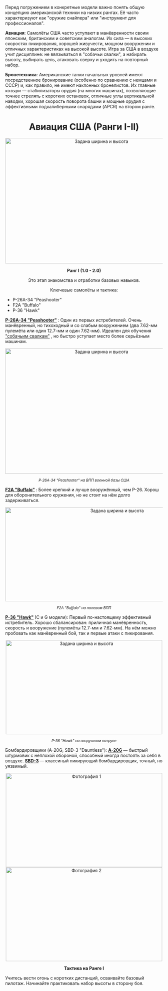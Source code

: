 <!DOCTYPE html>
<html>
<body>
<p>
Перед погружением в конкретные модели важно понять общую концепцию американской техники на низких рангах. Её часто характеризуют как "оружие снайпера" или "инструмент для профессионалов".
</p>
<p>
<b>Авиация</b>: Самолёты США часто уступают в манёвренности своим японским, британским и советским аналогам. 
Их сила — в высоких скоростях пикирования, хорошей живучести, мощном вооружении и отличных характеристиках на высокой высоте. <wbr>
Игра за США в воздухе учит дисциплине: не ввязываться в "собачьи свалки", а набирать высоту, выбирать цель, атаковать сверху и уходить на повторный набор.
</p>
<p>
<b>Бронетехника</b>: Американские танки начальных уровней имеют посредственное бронирование (особенно по сравнению с немцами и СССР) и, как правило, не имеют наклонных бронелистов. 
Их главные козыри — стабилизаторы орудия (на многих машинах), позволяющие точнее стрелять с коротких остановок, 
отличные углы вертикальной наводки, хорошая скорость поворота башни и мощные орудия с эффективными подкалиберными снарядами (APCR) на втором ранге.
</p>
<center>
<p> <h1>Авиация США (Ранги I-II)</h1></p>
</center> 
<center>
<img src="https://i.pinimg.com/originals/01/8e/4c/018e4c10a000429181880c71484a3147.jpg" alt="Задана ширина и высота" width="600" height="400">
<p>
<b>Ранг I (1.0 - 2.0)</b>
</p>
<p>Это этап знакомства и отработки базовых навыков.</p>
<p>Ключевые самолёты и тактика:</p>
</center>
<ul> <li>P-26A-34 "Peashooter"</li> <li>F2A "Buffalo"</li> <li>P-36 "Hawk"</li> </ul> 
<p><b><a href="https://en.wikipedia.org/wiki/Boeing_P-26_Peashooter">P-26A-34 "Peashooter"</a> </b>: Один из первых истребителей. Очень манёвренный, 
но тихоходный и со слабым вооружением (два 7.62-мм пулемёта или один 12.7-мм и один 7.62-мм). 
Идеален для обучения <a href="https://author.today/post/397037">"собачьим свалкам"</a> , но быстро уступает место более серьёзным машинам.
</p>
<center>
<img src="https://i.pinimg.com/originals/42/18/05/421805f6c852c5de4ce426870a5be15f.jpg" alt="Задана ширина и высота" width="600" height="400">
 <p><em><sub> P-26A-34 "Peashooter" на ВПП военной базы США </sub></em></p>
</center>
<p> <b> <a href="https://en.wikipedia.org/wiki/Brewster_F2A_Buffalo">F2A "Buffalo"</a> </b>: Более крепкий и лучше вооружённый, чем P-26. Хорош для оборонительного кружения, но не стоит на нём долго задерживаться. </p>
<center>
<img src="https://avatars.mds.yandex.net/i?id=3fce570edcafb3e25fb1a95f9fa591f6_l-5014002-images-thumbs&n=13" alt="Задана ширина и высота" width="700" height="300">
 <p><em><sub> F2A "Buffalo" на полевом ВПП </sub></em></p>
</center>
<p>
<b><a href="https://en.wikipedia.org/wiki/Curtiss_P-36_Hawk">P-36 "Hawk"</a> </b> (C и G модели): Первый по-настоящему эффективный истребитель. 
Хорошо сбалансирован: приличная манёвренность, скорость и вооружение (пулемёты 12.7-мм и 7.62-мм). 
На нём можно пробовать как манёвренный бой, так и первые атаки с пикирования.
<center>
<img src="https://avatars.mds.yandex.net/i?id=3214409711a73b1072f673f321a22b2f1a540687-3716383-images-thumbs&n=13" alt="Задана ширина и высота" width="500" height="300">
<p><em><sub> P-36 "Hawk" на воздушном патруле </sub></em></p>
</center>  
<p>Бомбардировщики (A-20G, SBD-3 "Dauntless"): <b><a href="https://en.wikipedia.org/wiki/Douglas_A-20_Havoc">A-20G</a> </b> — быстрый штурмовик с неплохой обороной, способный иногда постоять за себя в воздухе. 
<b><a href="https://en.wikipedia.org/wiki/Douglas_SBD_Dauntless?ysclid=mfwg31r1fo537312389">SBD-3</a> </b> — классиный пикирующий бомбардировщик, точный, но уязвимый.
</p>
<p>
<center>
    <img src="https://avatars.mds.yandex.net/i?id=53d775aa4e641e652246ce0480eedb69_l-4219911-images-thumbs&n=13"" alt="Фотография 1" width="500" height="300">
    <img src="https://avatars.mds.yandex.net/i?id=399f802fa5508db0e2f481c5dd1eba75_l-5233576-images-thumbs&n=13" alt="Фотография 2" width="500" height="300">
</center>
</p>
<p>
<center><b>Тактика на Ранге I</b></center> 
<p>
Учитесь вести огонь с коротких дистанций, осваивайте базовый пилотаж. Начинайте практиковать набор высоты в сторону боя.
</p>
</p>
</body>
</html>
